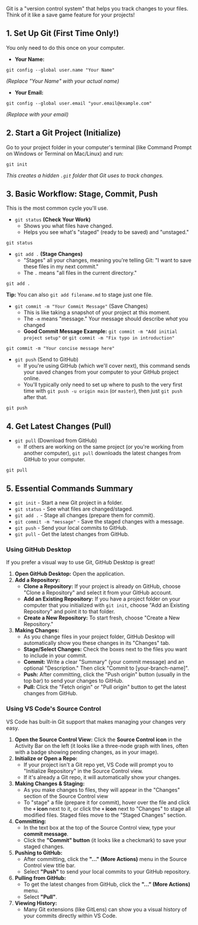 Git is a "version control system" that helps you track changes to your files. Think of it like a save game feature for your projects!

## 1. Set Up Git (First Time Only!)
You only need to do this once on your computer.
- **Your Name:**
```
git config --global user.name "Your Name"
```
*(Replace "Your Name" with your actual name)*
- **Your Email:**
```
git config --global user.email "your.email@example.com"
```
*(Replace with your email)*
## 2. Start a Git Project (Initialize)
Go to your project folder in your computer's terminal (like Command Prompt on Windows or Terminal on Mac/Linux) and run:
```
git init
```
*This creates a hidden `.git` folder that Git uses to track changes.*
## 3. Basic Workflow: Stage, Commit, Push
This is the most common cycle you'll use.
- `git status` **(Check Your Work)**
	- Shows you what files have changed.
	- Helps you see what's "staged" (ready to be saved) and "unstaged."
```
git status
```
- `git add .` **(Stage Changes)**
	- "Stages" all your changes, meaning you're telling Git: "I want to save these files in my next commit."
	- The `.` means "all files in the current directory."
```
git add .
```
**Tip:** You can also `git add filename.md` to stage just one file.
- `git commit -m "Your Commit Message"` (Save Changes)
	- This is like taking a snapshot of your project at this moment.
	- The `-m` means "message." Your message should describe _what_ you changed
	- **Good Commit Message Example:** `git commit -m "Add initial project setup"` or `git commit -m "Fix typo in introduction"`
```
git commit -m "Your concise message here"
```
- `git push` (Send to GitHub)
	- If you're using GitHub (which we'll cover next), this command sends your saved changes from your computer to your GitHub project online.
	- You'll typically only need to set up where to push to the very first time with `git push -u origin main` (or `master`), then just `git push` after that.
```
git push
```
## 4. Get Latest Changes (Pull)
- `git pull` (Download from GitHub)
	- If others are working on the same project (or you're working from another computer), `git pull` downloads the latest changes from GitHub to your computer.
```
git pull
```
## 5. Essential Commands Summary
- `git init` - Start a new Git project in a folder.
- `git status` - See what files are changed/staged.
- `git add .` - Stage all changes (prepare them for commit).
- `git commit -m "message"` - Save the staged changes with a message.
- `git push` - Send your local commits to GitHub.
- `git pull` - Get the latest changes from GitHub.
### Using GitHub Desktop
If you prefer a visual way to use Git, GitHub Desktop is great!
1. **Open GitHub Desktop:** Open the application.
2. **Add a Repository:**
	- **Clone a Repository:** If your project is already on GitHub, choose "Clone a Repository" and select it from your GitHub account.
	- **Add an Existing Repository:** If you have a project folder on your computer that you initialized with `git init`, choose "Add an Existing Repository" and point it to that folder.
	- **Create a New Repository:** To start fresh, choose "Create a New Repository."
3. **Making Changes:**
	- As you change files in your project folder, GitHub Desktop will automatically show you these changes in its "Changes" tab.
	- **Stage/Select Changes:** Check the boxes next to the files you want to include in your commit.
	- **Commit:** Write a clear "Summary" (your commit message) and an optional "Description." Then click "Commit to [your-branch-name]".
	- **Push:** After committing, click the "Push origin" button (usually in the top bar) to send your changes to GitHub.
	- **Pull:** Click the "Fetch origin" or "Pull origin" button to get the latest changes from GitHub.
### Using VS Code's Source Control
VS Code has built-in Git support that makes managing your changes very easy.
1. **Open the Source Control View:** Click the **Source Control icon** in the Activity Bar on the left (it looks like a three-node graph with lines, often with a badge showing pending changes, as in your image).
2. **Initialize or Open a Repo:**
	- If your project isn't a Git repo yet, VS Code will prompt you to "Initialize Repository" in the Source Control view.
	- If it's already a Git repo, it will automatically show your changes.
3. **Making Changes & Staging:**
	- As you make changes to files, they will appear in the "Changes" section of the Source Control view
	- To "stage" a file (prepare it for commit), hover over the file and click the **`+` icon** next to it, or click the **`+` icon** next to "Changes" to stage all modified files. Staged files move to the "Staged Changes" section.
4. **Committing:**
	- In the text box at the top of the Source Control view, type your **commit message**.
	- Click the **"Commit" button** (it looks like a checkmark) to save your staged changes.
5. **Pushing to GitHub:**
	- After committing, click the **"..." (More Actions)** menu in the Source Control view title bar.
	- Select **"Push"** to send your local commits to your GitHub repository.
6. **Pulling from GitHub:**
	- To get the latest changes from GitHub, click the **"..." (More Actions)** menu.
	- Select **"Pull"**.
7. **Viewing History:**
	- Many Git extensions (like GitLens) can show you a visual history of your commits directly within VS Code.